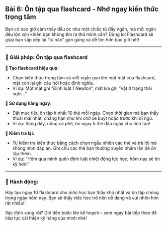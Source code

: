 ## Bài 6: Ôn tập qua flashcard - Nhớ ngay kiến thức trọng tâm

Bạn có bao giờ cảm thấy đầu óc như một chiếc tủ đầy ngăn, mà mỗi ngăn đều lộn xộn khiến bạn không tìm ra thứ mình cần? Đừng lo! Flashcard sẽ giúp bạn sắp xếp lại “tủ não” gọn gàng và dễ tìm hơn bao giờ hết!

---

### 📌 Giải pháp: Ôn tập qua flashcard

**🔹 Tạo flashcard hiệu quả:**
- Chọn kiến thức trọng tâm và viết ngắn gọn lên một mặt của flashcard, mặt còn lại ghi câu hỏi hoặc định nghĩa.
- Ví dụ: Một mặt ghi “Định luật 1 Newton”, mặt kia ghi “Vật ở trạng thái nghỉ…”.

**🔹 Sử dụng hàng ngày:**
- Đặt mục tiêu ôn tập ít nhất 10 thẻ mỗi ngày. Chọn thời gian mà bạn thấy thoải mái nhất, chẳng hạn như khi chờ xe buýt hoặc trước khi đi ngủ.
- Ví dụ: Sáng dậy, uống cà phê, ôn ngay 5 thẻ đầu ngày cho tỉnh táo!

**🔹 Kiểm tra lại:**
- Tự kiểm tra kiến thức bằng cách chọn ngẫu nhiên các thẻ và trả lời mà không nhìn đáp án. Ghi chú các thẻ bạn thường xuyên nhầm lẫn để ôn tập thêm.
- Ví dụ: “Hôm qua mình quên định luật nhiệt động lực học, hôm nay sẽ ôn kỹ hơn!”

---

### 🚀 Hành động:

Hãy tạo ngay 10 flashcard cho môn học bạn thấy khó nhất và ôn tập chúng trong ngày hôm nay. Bạn sẽ thấy việc học trở nên dễ dàng và vui nhộn hơn rất nhiều!

Xác định xong rồi? Giờ đến bước lên kế hoạch – xem ngay bài tiếp theo để tiếp tục cải thiện kỹ năng của mình nhé!